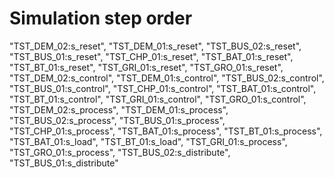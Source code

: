 # Simulation step order
"TST_DEM_02:s_reset",
"TST_DEM_01:s_reset",
"TST_BUS_02:s_reset",
"TST_BUS_01:s_reset",
"TST_CHP_01:s_reset",
"TST_BAT_01:s_reset",
"TST_BT_01:s_reset",
"TST_GRI_01:s_reset",
"TST_GRO_01:s_reset",
"TST_DEM_02:s_control",
"TST_DEM_01:s_control",
"TST_BUS_02:s_control",
"TST_BUS_01:s_control",
"TST_CHP_01:s_control",
"TST_BAT_01:s_control",
"TST_BT_01:s_control",
"TST_GRI_01:s_control",
"TST_GRO_01:s_control",
"TST_DEM_02:s_process",
"TST_DEM_01:s_process",
"TST_BUS_02:s_process",
"TST_BUS_01:s_process",
"TST_CHP_01:s_process",
"TST_BAT_01:s_process",
"TST_BT_01:s_process",
"TST_BAT_01:s_load",
"TST_BT_01:s_load",
"TST_GRI_01:s_process",
"TST_GRO_01:s_process",
"TST_BUS_02:s_distribute",
"TST_BUS_01:s_distribute"
